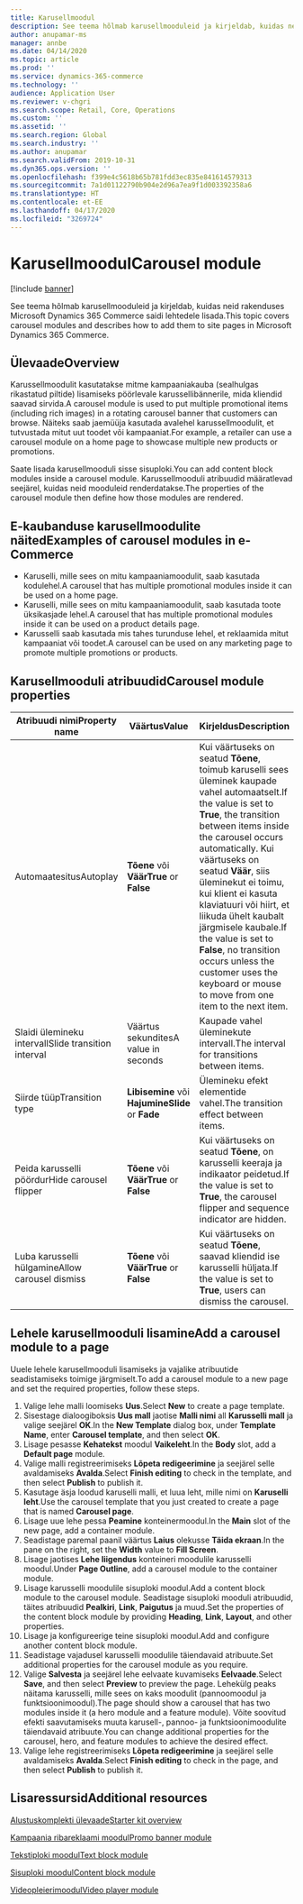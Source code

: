 ```yaml
---
title: Karusellmoodul
description: See teema hõlmab karusellmooduleid ja kirjeldab, kuidas neid rakenduses Microsoft Dynamics 365 Commerce saidi lehtedele lisada.
author: anupamar-ms
manager: annbe
ms.date: 04/14/2020
ms.topic: article
ms.prod: ''
ms.service: dynamics-365-commerce
ms.technology: ''
audience: Application User
ms.reviewer: v-chgri
ms.search.scope: Retail, Core, Operations
ms.custom: ''
ms.assetid: ''
ms.search.region: Global
ms.search.industry: ''
ms.author: anupamar
ms.search.validFrom: 2019-10-31
ms.dyn365.ops.version: ''
ms.openlocfilehash: f399e4c5618b65b781fdd3ec835e841614579313
ms.sourcegitcommit: 7a1d01122790b904e2d96a7ea9f1d003392358a6
ms.translationtype: HT
ms.contentlocale: et-EE
ms.lasthandoff: 04/17/2020
ms.locfileid: "3269724"
---
```

# <a name="carousel-module"></a><span data-ttu-id="ce433-103">Karusellmoodul</span><span class="sxs-lookup"><span data-stu-id="ce433-103">Carousel module</span></span>


[!include [banner](includes/banner.md)]

<span data-ttu-id="ce433-104">See teema hõlmab karusellmooduleid ja kirjeldab, kuidas neid rakenduses Microsoft Dynamics 365 Commerce saidi lehtedele lisada.</span><span class="sxs-lookup"><span data-stu-id="ce433-104">This topic covers carousel modules and describes how to add them to site pages in Microsoft Dynamics 365 Commerce.</span></span>

## <a name="overview"></a><span data-ttu-id="ce433-105">Ülevaade</span><span class="sxs-lookup"><span data-stu-id="ce433-105">Overview</span></span>

<span data-ttu-id="ce433-106">Karussellmoodulit kasutatakse mitme kampaaniakauba (sealhulgas rikastatud piltide) lisamiseks pöörlevale karussellibännerile, mida kliendid saavad sirvida.</span><span class="sxs-lookup"><span data-stu-id="ce433-106">A carousel module is used to put multiple promotional items (including rich images) in a rotating carousel banner that customers can browse.</span></span> <span data-ttu-id="ce433-107">Näiteks saab jaemüüja kasutada avalehel karussellmoodulit, et tutvustada mitut uut toodet või kampaaniat.</span><span class="sxs-lookup"><span data-stu-id="ce433-107">For example, a retailer can use a carousel module on a home page to showcase multiple new products or promotions.</span></span>

<span data-ttu-id="ce433-108">Saate lisada karusellmooduli sisse sisuploki.</span><span class="sxs-lookup"><span data-stu-id="ce433-108">You can add content block modules inside a carousel module.</span></span> <span data-ttu-id="ce433-109">Karussellmooduli atribuudid määratlevad seejärel, kuidas neid mooduleid renderdatakse.</span><span class="sxs-lookup"><span data-stu-id="ce433-109">The properties of the carousel module then define how those modules are rendered.</span></span>

## <a name="examples-of-carousel-modules-in-e-commerce"></a><span data-ttu-id="ce433-110">E-kaubanduse karusellmoodulite näited</span><span class="sxs-lookup"><span data-stu-id="ce433-110">Examples of carousel modules in e-Commerce</span></span>

- <span data-ttu-id="ce433-111">Karuselli, mille sees on mitu kampaaniamoodulit, saab kasutada kodulehel.</span><span class="sxs-lookup"><span data-stu-id="ce433-111">A carousel that has multiple promotional modules inside it can be used on a home page.</span></span>
- <span data-ttu-id="ce433-112">Karuselli, mille sees on mitu kampaaniamoodulit, saab kasutada toote üksikasjade lehel.</span><span class="sxs-lookup"><span data-stu-id="ce433-112">A carousel that has multiple promotional modules inside it can be used on a product details page.</span></span>
- <span data-ttu-id="ce433-113">Karusselli saab kasutada mis tahes turunduse lehel, et reklaamida mitut kampaaniat või toodet.</span><span class="sxs-lookup"><span data-stu-id="ce433-113">A carousel can be used on any marketing page to promote multiple promotions or products.</span></span>

## <a name="carousel-module-properties"></a><span data-ttu-id="ce433-114">Karusellmooduli atribuudid</span><span class="sxs-lookup"><span data-stu-id="ce433-114">Carousel module properties</span></span>

| <span data-ttu-id="ce433-115">Atribuudi nimi</span><span class="sxs-lookup"><span data-stu-id="ce433-115">Property name</span></span>             | <span data-ttu-id="ce433-116">Väärtus</span><span class="sxs-lookup"><span data-stu-id="ce433-116">Value</span></span>                 | <span data-ttu-id="ce433-117">Kirjeldus</span><span class="sxs-lookup"><span data-stu-id="ce433-117">Description</span></span> |
|---------------------------|-----------------------|-------------|
| <span data-ttu-id="ce433-118">Automaatesitus</span><span class="sxs-lookup"><span data-stu-id="ce433-118">Autoplay</span></span>                  | <span data-ttu-id="ce433-119">**Tõene** või **Väär**</span><span class="sxs-lookup"><span data-stu-id="ce433-119">**True** or **False**</span></span> | <span data-ttu-id="ce433-120">Kui väärtuseks on seatud **Tõene**, toimub karuselli sees üleminek kaupade vahel automaatselt.</span><span class="sxs-lookup"><span data-stu-id="ce433-120">If the value is set to **True**, the transition between items inside the carousel occurs automatically.</span></span> <span data-ttu-id="ce433-121">Kui väärtuseks on seatud **Väär**, siis üleminekut ei toimu, kui klient ei kasuta klaviatuuri või hiirt, et liikuda ühelt kaubalt järgmisele kaubale.</span><span class="sxs-lookup"><span data-stu-id="ce433-121">If the value is set to **False**, no transition occurs unless the customer uses the keyboard or mouse to move from one item to the next item.</span></span> |
| <span data-ttu-id="ce433-122">Slaidi ülemineku intervall</span><span class="sxs-lookup"><span data-stu-id="ce433-122">Slide transition interval</span></span> | <span data-ttu-id="ce433-123">Väärtus sekundites</span><span class="sxs-lookup"><span data-stu-id="ce433-123">A value in seconds</span></span>    | <span data-ttu-id="ce433-124">Kaupade vahel üleminekute intervall.</span><span class="sxs-lookup"><span data-stu-id="ce433-124">The interval for transitions between items.</span></span> |
| <span data-ttu-id="ce433-125">Siirde tüüp</span><span class="sxs-lookup"><span data-stu-id="ce433-125">Transition type</span></span>           | <span data-ttu-id="ce433-126">**Libisemine** või **Hajumine**</span><span class="sxs-lookup"><span data-stu-id="ce433-126">**Slide** or **Fade**</span></span> | <span data-ttu-id="ce433-127">Ülemineku efekt elementide vahel.</span><span class="sxs-lookup"><span data-stu-id="ce433-127">The transition effect between items.</span></span> |
| <span data-ttu-id="ce433-128">Peida karusselli pöördur</span><span class="sxs-lookup"><span data-stu-id="ce433-128">Hide carousel flipper</span></span>     | <span data-ttu-id="ce433-129">**Tõene** või **Väär**</span><span class="sxs-lookup"><span data-stu-id="ce433-129">**True** or **False**</span></span> | <span data-ttu-id="ce433-130">Kui väärtuseks on seatud **Tõene**, on karusselli keeraja ja indikaator peidetud.</span><span class="sxs-lookup"><span data-stu-id="ce433-130">If the value is set to **True**, the carousel flipper and sequence indicator are hidden.</span></span> |
| <span data-ttu-id="ce433-131">Luba karusselli hülgamine</span><span class="sxs-lookup"><span data-stu-id="ce433-131">Allow carousel dismiss</span></span>    | <span data-ttu-id="ce433-132">**Tõene** või **Väär**</span><span class="sxs-lookup"><span data-stu-id="ce433-132">**True** or **False**</span></span> | <span data-ttu-id="ce433-133">Kui väärtuseks on seatud **Tõene**, saavad kliendid ise karusselli hüljata.</span><span class="sxs-lookup"><span data-stu-id="ce433-133">If the value is set to **True**, users can dismiss the carousel.</span></span> |

## <a name="add-a-carousel-module-to-a-page"></a><span data-ttu-id="ce433-134">Lehele karusellmooduli lisamine</span><span class="sxs-lookup"><span data-stu-id="ce433-134">Add a carousel module to a page</span></span>

<span data-ttu-id="ce433-135">Uuele lehele karusellmooduli lisamiseks ja vajalike atribuutide seadistamiseks toimige järgmiselt.</span><span class="sxs-lookup"><span data-stu-id="ce433-135">To add a carousel module to a new page and set the required properties, follow these steps.</span></span>

1. <span data-ttu-id="ce433-136">Valige lehe malli loomiseks **Uus**.</span><span class="sxs-lookup"><span data-stu-id="ce433-136">Select **New** to create a page template.</span></span>
1. <span data-ttu-id="ce433-137">Sisestage dialoogiboksis **Uus mall** jaotise **Malli nimi** all **Karusselli mall** ja valige seejärel **OK**.</span><span class="sxs-lookup"><span data-stu-id="ce433-137">In the **New Template** dialog box, under **Template Name**, enter **Carousel template**, and then select **OK**.</span></span>
1. <span data-ttu-id="ce433-138">Lisage pesasse **Kehatekst** moodul **Vaikeleht**.</span><span class="sxs-lookup"><span data-stu-id="ce433-138">In the **Body** slot, add a **Default page** module.</span></span>
1. <span data-ttu-id="ce433-139">Valige malli registreerimiseks **Lõpeta redigeerimine** ja seejärel selle avaldamiseks **Avalda**.</span><span class="sxs-lookup"><span data-stu-id="ce433-139">Select **Finish editing** to check in the template, and then select **Publish** to publish it.</span></span>  
1. <span data-ttu-id="ce433-140">Kasutage äsja loodud karuselli malli, et luua leht, mille nimi on **Karuselli leht**.</span><span class="sxs-lookup"><span data-stu-id="ce433-140">Use the carousel template that you just created to create a page that is named **Carousel page**.</span></span>
1. <span data-ttu-id="ce433-141">Lisage uue lehe pessa **Peamine** konteinermoodul.</span><span class="sxs-lookup"><span data-stu-id="ce433-141">In the **Main** slot of the new page, add a container module.</span></span> 
1. <span data-ttu-id="ce433-142">Seadistage paremal paanil väärtus **Laius** olekusse **Täida ekraan**.</span><span class="sxs-lookup"><span data-stu-id="ce433-142">In the pane on the right, set the **Width** value to **Fill Screen**.</span></span>
1. <span data-ttu-id="ce433-143">Lisage jaotises **Lehe liigendus** konteineri moodulile karusselli moodul.</span><span class="sxs-lookup"><span data-stu-id="ce433-143">Under **Page Outline**, add a carousel module to the container module.</span></span>
1. <span data-ttu-id="ce433-144">Lisage karusselli moodulile sisuploki moodul.</span><span class="sxs-lookup"><span data-stu-id="ce433-144">Add a content block module to the carousel module.</span></span> <span data-ttu-id="ce433-145">Seadistage sisuploki mooduli atribuudid, täites atribuudid **Pealkiri**, **Link**, **Paigutus** ja muud.</span><span class="sxs-lookup"><span data-stu-id="ce433-145">Set the properties of the content block module by providing **Heading**, **Link**, **Layout**, and other properties.</span></span>
1. <span data-ttu-id="ce433-146">Lisage ja konfigureerige teine sisuploki moodul.</span><span class="sxs-lookup"><span data-stu-id="ce433-146">Add and configure another content block module.</span></span>
1. <span data-ttu-id="ce433-147">Seadistage vajadusel karusselli moodulile täiendavaid atribuute.</span><span class="sxs-lookup"><span data-stu-id="ce433-147">Set additional properties for the carousel module as you require.</span></span>
1. <span data-ttu-id="ce433-148">Valige **Salvesta** ja seejärel lehe eelvaate kuvamiseks **Eelvaade**.</span><span class="sxs-lookup"><span data-stu-id="ce433-148">Select **Save**, and then select **Preview** to preview the page.</span></span> <span data-ttu-id="ce433-149">Lehekülg peaks näitama karusselli, mille sees on kaks moodulit (pannoomoodul ja funktsioonimoodul).</span><span class="sxs-lookup"><span data-stu-id="ce433-149">The page should show a carousel that has two modules inside it (a hero module and a feature module).</span></span> <span data-ttu-id="ce433-150">Võite soovitud efekti saavutamiseks muuta karusell-, pannoo- ja funktsioonimoodulite täiendavaid atribuute.</span><span class="sxs-lookup"><span data-stu-id="ce433-150">You can change additional properties for the carousel, hero, and feature modules to achieve the desired effect.</span></span>
1. <span data-ttu-id="ce433-151">Valige lehe registreerimiseks **Lõpeta redigeerimine** ja seejärel selle avaldamiseks **Avalda**.</span><span class="sxs-lookup"><span data-stu-id="ce433-151">Select **Finish editing** to check in the page, and then select **Publish** to publish it.</span></span>

## <a name="additional-resources"></a><span data-ttu-id="ce433-152">Lisaressursid</span><span class="sxs-lookup"><span data-stu-id="ce433-152">Additional resources</span></span>

[<span data-ttu-id="ce433-153">Alustuskomplekti ülevaade</span><span class="sxs-lookup"><span data-stu-id="ce433-153">Starter kit overview</span></span>](starter-kit-overview.md)

[<span data-ttu-id="ce433-154">Kampaania ribareklaami moodul</span><span class="sxs-lookup"><span data-stu-id="ce433-154">Promo banner module</span></span>](add-alert.md)

[<span data-ttu-id="ce433-155">Tekstiploki moodul</span><span class="sxs-lookup"><span data-stu-id="ce433-155">Text block module</span></span>](add-content-rich-block.md)

[<span data-ttu-id="ce433-156">Sisuploki moodul</span><span class="sxs-lookup"><span data-stu-id="ce433-156">Content block module</span></span>](add-hero-module.md)

[<span data-ttu-id="ce433-157">Videopleierimoodul</span><span class="sxs-lookup"><span data-stu-id="ce433-157">Video player module</span></span>](add-video-player.md)
